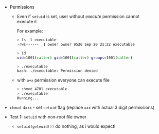 
* Permissions
  * Even if `setuid` is set, user without *execute* permission cannot execute it
    
    For example:
      
      ```bash
    > ls -l executable
    -rws------  1 owner owner 9520 Sep 20 21:22 executable
    
    > id
    uid=1001(caller) gid=1001(caller) groups=1001(caller)
    
    > ./executable
    bash: ./executable: Permission denied
      ```
  * with `o+x` permission everyone can execute file
     
    ```bash
    > chmod 4701 executable
    > ./executable
    Running...
    ```
  
* `chmod 4xxx` - set `setuid` flag (replace `xxx` with actual 3 digit permissions)

* Test 1: `setuid` with non-root file owner
  * `setuid(geteuid())` do nothing, as i would expect!
